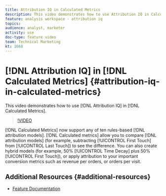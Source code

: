 ```yaml
---
title: Attribution IQ in Calculated Metrics
description: This video demonstrates how to use Attribution IQ in Calculated Metrics.
feature: analysis workspace - attribution iq
topics: 
audience: analyst, marketer
activity: use
doc-type: feature video
team: Technical Marketing
kt: 1668
---
```


# [!DNL Attribution IQ] in [!DNL Calculated Metrics] {#attribution-iq-in-calculated-metrics}

This video demonstrates how to use [!DNL Attribution IQ] in [!DNL Calculated Metrics].

>[!VIDEO](https://video.tv.adobe.com/v/23140/?quality=12)

[!DNL Calculated Metrics] now support any of ten rules-based [!DNL attribution models]. [!DNL Calculated metrics] allow you to compare [!DNL attribution models] (for example, subtracting [!UICONTROL First Touch] from [!UICONTROL Last Touch]) to see the difference. You can also create hybrid models (for example, 50% [!UICONTROL Time Decay] plus 50% [!UICONTROL First Touch]), or apply attribution to your important conversion metrics such as revenue per orders, or orders per visit.

## Additional Resources {#additional-resources}

* [Feature Documentation](https://marketing.adobe.com/resources/help/en_US/analytics/analysis-workspace/attribution_calcmetrics.html)